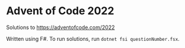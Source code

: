 # Advent of Code 2022

Solutions to https://adventofcode.com/2022

Written using F#. To run solutions, run `dotnet fsi questionNumber.fsx`.